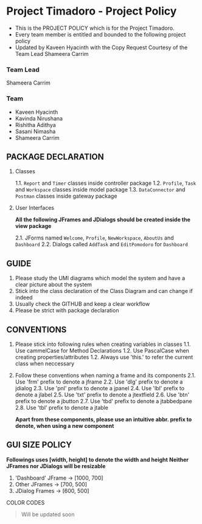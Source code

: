 # Project Timadoro - Project Policy

* This is the PROJECT POLICY which is for the Project Timadoro.
* Every team member is entitled and bounded to the following project policy
* Updated by Kaveen Hyacinth with the Copy Request Courtesy of the Team Lead Shameera Carrim


### Team Lead
Shameera Carrim
  
### Team
* Kaveen Hyacinth
* Kavinda Nirushana
* Rishitha Adithya
* Sasani Nimasha
* Shameera Carrim
 

## PACKAGE DECLARATION

1. Classes

    1.1. `Report` and `Timer` classes inside controller package
    1.2. `Profile`, `Task` and `Workspace` classes inside model package
    1.3. `DataConnector` and `Postman` classes inside gateway package

2. User Interfaces

    __All the following JFrames and JDialogs should be created inside the view package__

    2.1. JForms named `Welcome`, `Profile`, `NewWorkspace`, `AboutUs` and `Dashboard`
    2.2. Dialogs called `AddTask` and `EditPomodoro` for `Dashboard`


## GUIDE

  1. Please study the UMl diagrams which model the system and have a clear picture about the system
  2. Stick into the class declaration of the Class Diagram and can change if indeed
  3. Usually check the GITHUB and keep a clear workflow
  4. Please be strict with package declaration

## CONVENTIONS

1. Please stick into following rules when creating variables in classes
    1.1. Use cammelCase for Method Declarations
    1.2. Use PascalCase when creating properties/attributes
    1.2. Always use 'this.' to refer the current class when neccessary

2. Follow these conventions when naming a frame and its components
    2.1. Use 'frm' prefix to denote a jframe
    2.2. Use 'dlg' prefix to denote a jdialog
    2.3. Use 'pnl' prefix to denote a jpanel
    2.4. Use 'lbl' prefix to denote a jlabel
    2.5. Use 'txt' prefix to denote a jtextfield
    2.6. Use 'btn' prefix to denote a jbutton
    2.7. Use 'tbd' prefix to denote a jtabbedpane
    2.8. Use 'tbl' prefix to denote a jtable

    __Apart from these components, please use an intuitive abbr. prefix to denote, when using a new component__


## GUI SIZE POLICY

__Followings uses [width, height] to denote the width and height__
__Neither JFrames nor JDialogs will be resizable__

1. 'Dashboard' JFrame -> [1000, 700]
2. Other JFrames -> [700, 500]
3. JDialog Frames -> [600, 500]

COLOR CODES

> Will be updated soon
